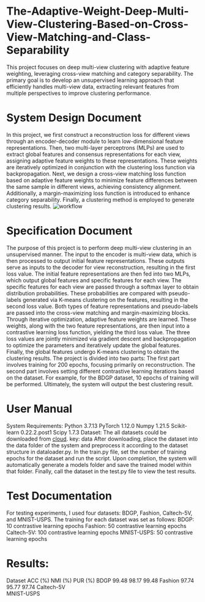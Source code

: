# The-Adaptive-Weight-Deep-Multi-View-Clustering-Based-on-Cross-View-Matching-and-Class-Separability
This project focuses on deep multi-view clustering with adaptive feature weighting, leveraging cross-view matching and category separability. The primary goal is to develop an unsupervised learning approach that efficiently handles multi-view data, extracting relevant features from multiple perspectives to improve clustering performance. 

# System Design Document
In this project, we first construct a reconstruction loss for different views through an encoder-decoder module to learn low-dimensional feature representations. Then, two multi-layer perceptrons (MLPs) are used to extract global features and consensus representations for each view, assigning adaptive feature weights to these representations. These weights are iteratively optimized in conjunction with the clustering loss function via backpropagation.
Next, we design a cross-view matching loss function based on adaptive feature weights to minimize feature differences between the same sample in different views, achieving consistency alignment. Additionally, a margin-maximizing loss function is introduced to enhance category separability. Finally, a clustering method is employed to generate clustering results. 
![workflow](https://github.com/user-attachments/assets/edd64e03-e2cd-4216-a6f4-b48b6242f1ef)


# Specification Document
The purpose of this project is to perform deep multi-view clustering in an unsupervised manner. The input to the encoder is multi-view data, which is then processed to output initial feature representations. These outputs serve as inputs to the decoder for view reconstruction, resulting in the first loss value.
The initial feature representations are then fed into two MLPs, which output global features and specific features for each view. The specific features for each view are passed through a softmax layer to obtain distribution probabilities. These probabilities are compared with pseudo-labels generated via K-means clustering on the features, resulting in the second loss value.
Both types of feature representations and pseudo-labels are passed into the cross-view matching and margin-maximizing blocks. Through iterative optimization, adaptive feature weights are learned. These weights, along with the two feature representations, are then input into a contrastive learning loss function, yielding the third loss value. The three loss values are jointly minimized via gradient descent and backpropagation to optimize the parameters and iteratively update the global features. Finally, the global features undergo K-means clustering to obtain the clustering results.
The project is divided into two parts:
    The first part involves training for 200 epochs, focusing primarily on reconstruction.
    The second part involves setting different contrastive learning iterations based on the dataset. For example, for the BDGP dataset, 10 epochs of training will be performed. Ultimately, the system will output the best clustering result.

# User Manual
System Requirements:
Python 3.7.13
PyTorch 1.12.0
Numpy 1.21.5
Scikit-learn 0.22.2.post1
Scipy 1.7.3
Dataset:
The all datasets could be downloaded from [cloud](https://pan.baidu.com/s/18If7bx2ZOVZhyijtzycjXA). key: data
After downloading, place the dataset into the data folder of the system and preprocess it according to the dataset structure in dataloader.py. In the train.py file, set the number of training epochs for the dataset and run the script. Upon completion, the system will automatically generate a models folder and save the trained model within that folder. Finally, call the dataset in the test.py file to view the test results.

# Test Documentation
For testing experiments, I used four datasets: BDGP, Fashion, Caltech-5V, and MNIST-USPS. The training for each dataset was set as follows:
    BDGP: 10 contrastive learning epochs
    Fashion: 50 contrastive learning epochs
    Caltech-5V: 100 contrastive learning epochs
    MNIST-USPS: 50 contrastive learning epochs

# Results:
Dataset	     ACC (%)	  NMI (%)	   PUR (%)
BDGP	      99.48	       98.17	    99.48
Fashion		  97.74        95.77        97.74
Caltech-5V			
MNIST-USPS			
